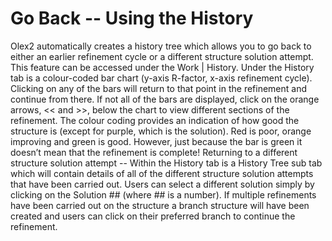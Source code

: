 # Go Back -- Using the History
Olex2 automatically creates a history tree which allows you to go back to either an earlier refinement cycle or a different structure solution attempt. This feature can be accessed under the Work | History.
Under the History tab is a colour-coded bar chart (y-axis R-factor, x-axis refinement cycle). Clicking on any of the bars will return to that point in the refinement and continue from there. If not all of the bars are displayed, click on the orange arrows, << and >>, below the chart to view different sections of the refinement.
The colour coding provides an indication of how good the structure is (except for purple, which is the solution). Red is poor, orange improving and green is good. However, just because the bar is green it doesn’t mean that the refinement is complete!
Returning to a different structure solution attempt -- Within the History tab is a History Tree sub tab which will contain details of all of the different structure solution attempts that have been carried out. Users can select a different solution simply by clicking on the Solution ## (where ## is a number). If multiple refinements have been carried out on the structure a branch structure will have been created and users can click on their preferred branch to continue the refinement.
